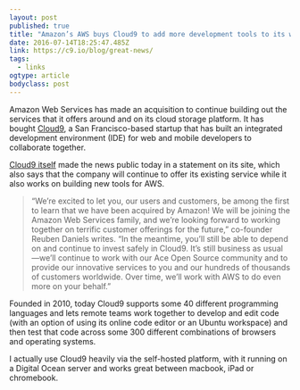 ```yaml
---
layout: post 
published: true 
title: "Amazon’s AWS buys Cloud9 to add more development tools to its web services stack" 
date: 2016-07-14T18:25:47.485Z 
link: https://c9.io/blog/great-news/ 
tags:
  - links
ogtype: article 
bodyclass: post 
---
```


Amazon Web Services has made an acquisition to continue building out the services that it offers around and on its cloud storage platform. It has bought [Cloud9](https://c9.io), a San Francisco-based startup that has built an integrated development environment (IDE) for web and mobile developers to collaborate together.

[Cloud9 itself](https://c9.io/blog/great-news/) made the news public today in a statement on its site, which also says that the company will continue to offer its existing service while it also works on building new tools for AWS.

> “We’re excited to let you, our users and customers, be among the first to learn that we have been acquired by Amazon! We will be joining the Amazon Web Services family, and we’re looking forward to working together on terrific customer offerings for the future,” co-founder Reuben Daniels writes. “In the meantime, you’ll still be able to depend on and continue to invest safely in Cloud9. It’s still business as usual—we’ll continue to work with our Ace Open Source community and to provide our innovative services to you and our hundreds of thousands of customers worldwide. Over time, we’ll work with AWS to do even more on your behalf.”

Founded in 2010, today Cloud9 supports some 40 different programming languages and lets remote teams work together to develop and edit code (with an option of using its online code editor or an Ubuntu workspace) and then test that code across some 300 different combinations of browsers and operating systems.

I actually use Cloud9 heavily via the self-hosted platform, with it running on a Digital Ocean server and works great between macbook, iPad or chromebook.

